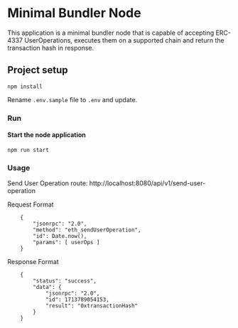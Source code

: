# Minimal Bundler Node

This application is a minimal bundler node that is capable of accepting ERC-4337 UserOperations, executes them on a supported chain and return the transaction hash in response.

## Project setup

```
npm install
```

Rename `.env.sample` file to `.env` and update.

### Run

#### Start the node application

```
npm run start
```

### Usage 

Send User Operation route: http://localhost:8080/api/v1/send-user-operation

Request Format
```
    {
        "jsonrpc": "2.0",
        "method": "eth_sendUserOperation",
        "id": Date.now(),
        "params": [ userOps ]
    }
```

Response Format
```
    {
        "status": "success",
        "data": {
            "jsonrpc": "2.0",
            "id": 1713789054153,
            "result": "0xtransactionHash"
        }
    }
```
